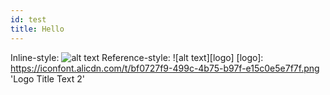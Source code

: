 ```yaml
---
id: test
title: Hello
---
```

Inline-style: ![alt text](https://iconfont.alicdn.com/t/7df6a520-dbe8-4a18-bb23-428661f1245c.png 'Logo Title Text 1')
Reference-style: ![alt text][logo]
[logo]: https://iconfont.alicdn.com/t/bf0727f9-499c-4b75-b97f-e15c0e5e7f7f.png 'Logo Title Text 2'